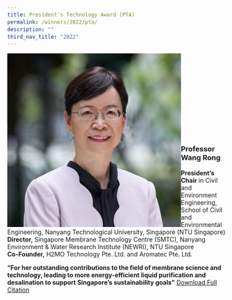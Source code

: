 ```yaml
---
title: President’s Technology Award (PTA)
permalink: /winners/2022/pta/
description: ""
third_nav_title: "2022"
---
```

<img src="/images/Winners/2022/pta-prof-wang-rong.jpg" alt="Professor Wang Rong" style="width:400px" align="left"/><br/><br/><br/><br/><br/><br/><br/><br/><br/><br/><br/>
### **Professor Wang Rong**

<b>President’s Chair</b> in Civil and Environment Engineering, School of Civil and Environmental Engineering, Nanyang Technological University, Singapore (NTU Singapore)<br>
<b>Director,</b> Singapore Membrane Technology Centre (SMTC), Nanyang Environment & Water Research Institute (NEWRI), NTU Singapore<br>
<b>Co-Founder,</b> H2MO Technology Pte. Ltd. and Aromatec Pte. Ltd.

<b>“For her outstanding contributions to the field of membrane science and technology, leading to more energy-efficient liquid purification and desalination to support Singapore’s sustainability goals”</b>
[Download Full Citation](/files/Winners/2022/2022%20PTA%20Prof%20Wang%20Rong.pdf)